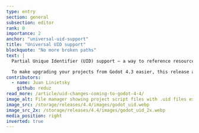 ```yaml
---
type: entry
section: general
subsection: editor
rank: 0
importance: 2
anchor: "universal-uid-support"
title: "Universal UID support"
blockquote: "No more broken paths"
text: |
  Partial Unique Identifier (UID) support – a way to reference resources without relying on human-readable file paths prone to change – has been present in the engine since Godot 4.0, but many file types did not benefit from it yet. Now this fully supported workflow makes Godot more resistant to changes in your filesystem organization, and therefore more suitable to larger projects.

  To make upgrading your projects from Godot 4.3 easier, this release also includes an UID upgrade tool to automate the not-so-straightforward process for you.
contributors:
  - name: Juan Linietsky
    github: reduz
read_more: /article/uid-changes-coming-to-godot-4-4/
image_alt: File manager showing project script files with .uid files existing besides them.
image_src: /storage/releases/4.4/images/godot_uid.webp
image_src_2x: /storage/releases/4.4/images/godot_uid_2x.webp
media_position: right
inverted: true
---
```

